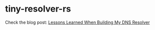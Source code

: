 # tiny-resolver-rs

Check the blog post: [Lessons Learned When Building My DNS Resolver](https://blog.wtcx.dev/2024/04/27/lessons-learned-building-dns-resolver/)
